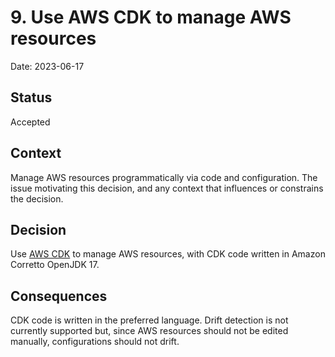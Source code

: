 # 9. Use AWS CDK to manage AWS resources

Date: 2023-06-17

## Status

Accepted

## Context

Manage AWS resources programmatically via code and configuration.
The issue motivating this decision, and any context that influences or constrains the decision.

## Decision

Use [AWS CDK][cdk] to manage AWS resources, with CDK code written in Amazon Corretto OpenJDK 17.

## Consequences

CDK code is written in the preferred language.
Drift detection is not currently supported but, since AWS resources should not be edited manually, configurations should not drift.

[cdk]: https://docs.aws.amazon.com/cdk/v2/guide/home.html
